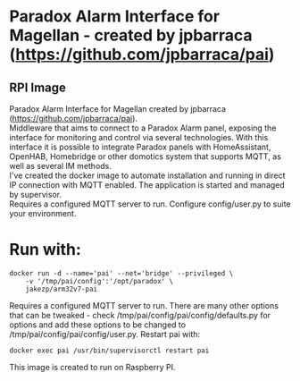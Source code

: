 # Paradox Alarm Interface for Magellan - created by jpbarraca (https://github.com/jpbarraca/pai)

## RPI Image

Paradox Alarm Interface for Magellan created by jpbarraca (https://github.com/jpbarraca/pai).<br> Middleware that aims to connect to a Paradox Alarm panel, exposing the interface for monitoring and control via several technologies. With this interface it is possible to integrate Paradox panels with HomeAssistant, OpenHAB, Homebridge or other domotics system that supports MQTT, as well as several IM methods.
<br>
I've created the docker image to automate installation and running in direct IP connection with MQTT enabled. The application is started and managed by supervisor.
<br>
Requires a configured MQTT server to run. Configure config/user.py to suite your environment.

# Run with:
```
docker run -d --name='pai' --net='bridge' --privileged \
    -v '/tmp/pai/config':'/opt/paradox' \
    jakezp/arm32v7-pai
```
<p>
Requires a configured MQTT server to run. There are many other options that can be tweaked - check /tmp/pai/config/pai/config/defaults.py for options and add these options to be changed to /tmp/pai/config/pai/config/user.py. Restart pai with:

```
docker exec pai /usr/bin/supervisorctl restart pai
```
This image is created to run on Raspberry PI.

